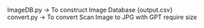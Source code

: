 ImageDB.py -> To construct Image Database {output.csv} <br />
convert.py -> To convert Scan Image to JPG with GPT require size <br />


